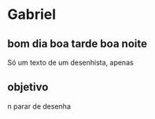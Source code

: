 # Gabriel

## bom dia boa tarde boa noite

Só um texto de um desenhista, apenas 

## objetivo

n parar de desenha 